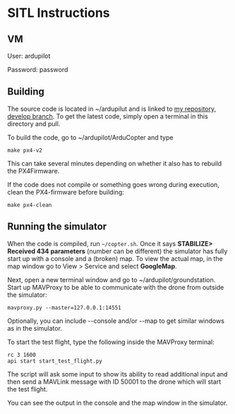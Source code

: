 # SITL Instructions

## VM
User: ardupilot

Password: password

## Building
The source code is located in ~/ardupilut and is linked to [my repository, develop branch](https://github.com/Inkromind/ardupilot/tree/develop).
To get the latest code, simply open a terminal in this directory and pull.

To build the code, go to ~/ardupilot/ArduCopter and type

```
make px4-v2
```

This can take several minutes depending on whether it also has to rebuild the PX4Firmware.

If the code does not compile or something goes wrong during execution,
clean the PX4-firmware before building:

```
make px4-clean
```

## Running the simulator
When the code is compiled, run ```~/copter.sh```. Once it says
__STABILIZE> Received 434 parameters__
(number can be different) the simulator has fully start up with a console and a (broken) map.
To view the actual map, in the map window go to View > Service and select __GoogleMap__.

Next, open a new terminal window and go to ~/ardupilot/groundstation.
Start up MAVProxy to be able to communicate with the drone from outside the simulator:

```
mavproxy.py --master=127.0.0.1:14551
```

Optionally, you can include --console and/or --map to get similar windows as in the simulator.

To start the test flight, type the following inside the MAVProxy terminal:

```
rc 3 1600
api start start_test_flight.py
```

The script will ask some input to show its ability to read additional input and then send
a MAVLink message with ID 50001 to the drone which will start the test flight.

You can see the output in the console and the map window in the simulator.
